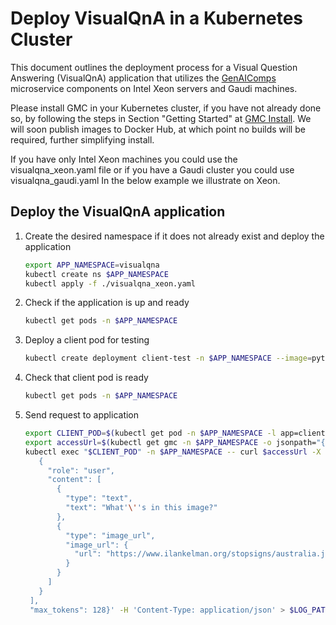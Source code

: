 # Deploy VisualQnA in a Kubernetes Cluster

This document outlines the deployment process for a Visual Question Answering (VisualQnA) application that utilizes the [GenAIComps](https://github.com/opea-project/GenAIComps.git) microservice components on Intel Xeon servers and Gaudi machines.

Please install GMC in your Kubernetes cluster, if you have not already done so, by following the steps in Section "Getting Started" at [GMC Install](https://github.com/opea-project/GenAIInfra/tree/main/microservices-connector/README.md). We will soon publish images to Docker Hub, at which point no builds will be required, further simplifying install.

If you have only Intel Xeon machines you could use the visualqna_xeon.yaml file or if you have a Gaudi cluster you could use visualqna_gaudi.yaml
In the below example we illustrate on Xeon.

## Deploy the VisualQnA application

1. Create the desired namespace if it does not already exist and deploy the application
   ```bash
   export APP_NAMESPACE=visualqna
   kubectl create ns $APP_NAMESPACE
   kubectl apply -f ./visualqna_xeon.yaml
   ```

2. Check if the application is up and ready
   ```bash
   kubectl get pods -n $APP_NAMESPACE
   ```

3. Deploy a client pod for testing
   ```bash
   kubectl create deployment client-test -n $APP_NAMESPACE --image=python:3.8.13 -- sleep infinity
   ```

4. Check that client pod is ready
   ```bash
   kubectl get pods -n $APP_NAMESPACE
   ```

5. Send request to application
   ```bash
   export CLIENT_POD=$(kubectl get pod -n $APP_NAMESPACE -l app=client-test -o jsonpath={.items..metadata.name})
   export accessUrl=$(kubectl get gmc -n $APP_NAMESPACE -o jsonpath="{.items[?(@.metadata.name=='visualqna')].status.accessUrl}")
   kubectl exec "$CLIENT_POD" -n $APP_NAMESPACE -- curl $accessUrl -X POST -d '{"messages": [
      {
        "role": "user",
        "content": [
          {
            "type": "text",
            "text": "What'\''s in this image?"
          },
          {
            "type": "image_url",
            "image_url": {
              "url": "https://www.ilankelman.org/stopsigns/australia.jpg"
            }
          }
        ]
      }
    ],
    "max_tokens": 128}' -H 'Content-Type: application/json' > $LOG_PATH/gmc_visualqna.log
   ```
